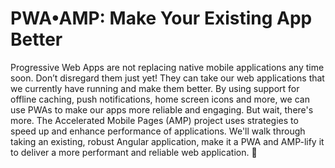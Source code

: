 # PWA•AMP: Make Your Existing App Better

Progressive Web Apps are not replacing native mobile applications any time soon. Don’t disregard them just yet! They can take our web applications that we currently have running and make them better. By using support for offline caching, push notifications, home screen icons and more, we can use PWAs to make our apps more reliable and engaging. But wait, there's more. The Accelerated Mobile Pages (AMP) project uses strategies to speed up and enhance performance of applications. We'll walk through taking an existing, robust Angular application, make it a PWA and AMP-lify it to deliver a more performant and reliable web application. 🤙
